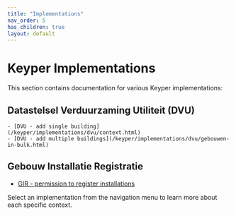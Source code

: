 ```yaml
---
title: "Implementations"
nav_order: 5
has_children: true
layout: default
---
```


# Keyper Implementations

This section contains documentation for various Keyper implementations:

## Datastelsel Verduurzaming Utiliteit (DVU)
    - [DVU - add single building](/keyper/implementations/dvu/context.html)
    - [DVU - add multiple buildings](/keyper/implementations/dvu/gebouwen-in-bulk.html)

## Gebouw Installatie Registratie
- [GIR - permission to register installations](/keyper/implementations/gir/index.html)

Select an implementation from the navigation menu to learn more about each specific context.
